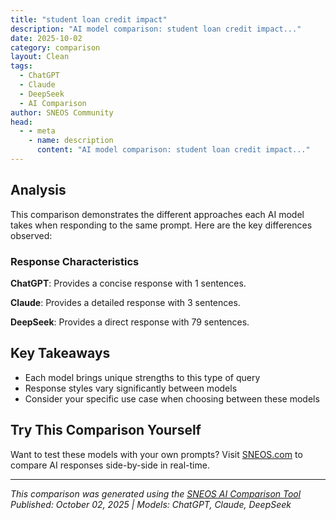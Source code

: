 ```yaml
---
title: "student loan credit impact"
description: "AI model comparison: student loan credit impact..."
date: 2025-10-02
category: comparison
layout: Clean
tags:
  - ChatGPT
  - Claude
  - DeepSeek
  - AI Comparison
author: SNEOS Community
head:
  - - meta
    - name: description
      content: "AI model comparison: student loan credit impact..."
---
```


<ChatComparison
  title="student loan credit impact"
  prompt="student loan credit impact"
  :responses='{
    "ChatGPT": "Student loans can significantly impact your credit score and overall credit history in several ways. Here are the key points to consider:\n\n### 1. **Credit History Establishment**\n- **Initial Credit Impact**: When you take out a student loan, it can help establish your credit history, which is crucial for building your credit score. A longer credit history generally contributes positively to your score.\n\n### 2. **Types of Credit**\n- **Credit Mix**: Having a mix of different types of credit (such as installment loans from student loans and revolving credit like credit cards) can positively affect your credit score.\n\n### 3. **Payment History**\n- **Timely Payments**: Making timely payments on your student loans helps you build a positive payment history, which is the most significant factor in credit scoring.\n- **Late Payments**: Conversely, late payments can severely damage your score. If a payment is 30 days or more late, it can be reported to the credit bureaus, negatively affecting your credit.\n\n### 4. **Credit Utilization**\n- **Debt-to-Income Ratio**: While student loans are installment loans, the overall amount you owe relative to your income can influence lenders&#x27; perception of your creditworthiness.\n\n### 5. **Default and Collections**\n- If you default on your student loans, the account may be sent to collections, which significantly impacts your credit score and can remain on your credit report for up to seven years.\n\n### 6. **Loan Forgiveness and Repayment Plans**\n- **Income-Driven Repayment Plans**: If you are on an income-driven repayment plan and make regular payments, it can enhance your credit profile by showing lenders that you are managing your debt responsibly.\n- **Forgiveness Programs**: Participating in loan forgiveness programs may affect how your loans are reported, especially if loans are forgiven after reaching specific obligations.\n\n### 7. **Credit Report Monitoring**\n- Regularly check your credit report to ensure that your student loan payments are reported accurately and to monitor your score.\n\n### 8. **Managing Student Loan Debt**\n- **Refinancing Options**: Consider refinancing student loans for potentially lower interest rates, which can make payments more manageable and improve your credit regarding utilization ratios.\n- **Consolidation**: Consolidating loans can simplify payments but may affect your credit history depending on how it is done.\n\n### Conclusion\nOverall, student loans have both positive and negative potential impacts on your credit score. Responsible management, including making timely payments and monitoring your credit, can help leverage student loans to build a strong credit profile.",
    "Claude": "# Student Loans and Your Credit Score\n\n## How Student Loans Affect Your Credit\n\n### **Positive Impacts**\n- **Payment History** (35% of credit score): On-time payments build positive credit history\n- **Credit Mix** (10% of credit score): Adds installment loan diversity to your credit profile\n- **Length of Credit History**: Long repayment terms can extend your credit history\n\n### **Negative Impacts**\n- **Late/Missed Payments**: Can significantly damage your score\n- **High Debt-to-Income Ratio**: May affect future lending decisions\n- **Default**: Severely impacts credit for 7\u002B years\n\n## Credit Score Impact by Loan Status\n\n| Loan Status | Credit Impact |\n|-------------|---------------|\n| Current/On-time | Positive |\n| 30 days late | -60 to -110 points |\n| 90\u002B days late | -70 to -135 points |\n| Default | -50 to -200\u002B points |\n\n## Managing Student Loans for Better Credit\n\n### **Best Practices**\n- Make all payments on time\n- Set up autopay for discounts and reliability\n- Pay more than the minimum when possible\n- Keep track of multiple loan servicers\n\n### **If You\u0027re Struggling**\n- **Deferment/Forbearance**: Temporarily pause payments (interest may accrue)\n- **Income-Driven Repayment Plans**: Lower monthly payments based on income\n- **Loan Consolidation**: Combine multiple loans\n- **Contact Your Servicer**: Discuss options before missing payments\n\n## Federal vs. Private Loans\n\n### **Federal Loans**\n- More flexible repayment options\n- Better hardship protections\n- Potential for forgiveness programs\n\n### **Private Loans**\n- Fewer repayment options\n- Credit-based approval\n- May require cosigner\n\n**Need specific advice about your situation?** Consider consulting with a financial advisor or your loan servicer.",
    "DeepSeek": "Of course. This is a crucial topic for anyone considering or managing student loans. Here\u2019s a detailed breakdown of how student loans impact your credit, covering both the positive and negative effects.\n\n### The Core Principle: Student Loans are \u0022Installment Debt\u0022\n\nFirst, it\u0027s important to understand that student loans are a type of **installment loan**. This is different from credit card debt (revolving debt). Lenders generally view responsible management of an installment loan as a positive sign.\n\n---\n\n### The Positive Impact: How Student Loans Can BUILD Your Credit\n\nWhen managed responsibly, student loans can be a powerful tool for building a strong credit history.\n\n1.  **Establishing a Credit History:** For many young adults, student loans are their first major line of credit. Simply having the loan and making on-time payments starts your credit file with the major credit bureaus (Equifax, Experian, and TransUnion).\n\n2.  **Building a Positive Payment History:** This is the **single most important factor** in your credit score (35%). Every on-time payment is recorded and builds a track record of reliability. A long history of on-time payments is extremely valuable.\n\n3.  **Creating a Healthy Credit Mix:** Having different types of credit (e.g., an installment loan like a student loan and a revolving account like a credit card) can positively impact your score (about 10% of your score). It shows you can handle various forms of debt.\n\n4.  **Lengthening Your Credit History:** The age of your credit accounts matters (15% of your score). As your student loan account ages, it contributes to the average age of your accounts, which can help your score over time.\n\n---\n\n### The Negative Impact: How Student Loans Can HURT Your Credit\n\nMismanagement of student loans can have severe and long-lasting consequences.\n\n1.  **Missed or Late Payments:** This is the fastest way to damage your credit. Payments reported as 30, 60, or 90 days late will significantly drop your score and remain on your credit report for **seven years**.\n\n2.  **Default:** If you fail to make payments for a prolonged period (typically 270\u002B days for federal loans), your loan goes into **default**. This is a catastrophic event for your credit. It will devastate your score and can lead to wage garnishment and the loss of federal benefits.\n\n3.  **High Debt-to-Income Ratio (DTI):** While not a direct factor in your credit *score*, lenders look at your DTI when you apply for new credit (like a mortgage or car loan). High student loan payments relative to your income can make it harder to qualify for a loan, even with a good credit score.\n\n4.  **Credit Inquiries:** When you initially apply for a private student loan, a hard inquiry is placed on your credit report. This can cause a small, temporary dip in your score (usually a few points).\n\n---\n\n### Key Scenarios and Their Credit Impact\n\n| Scenario | Credit Impact |\n| :--- | :--- |\n| **On-Time Payments** | **Strongly Positive.** Builds a excellent payment history over time. |\n| **Deferment or Forbearance** | **Generally Neutral.** The account is put on hold. Payments aren\u0027t required, and it won\u0027t hurt your score as long as the status is reported correctly. **Important:** Interest may still accrue, increasing your total debt. |\n| **Income-Driven Repayment (IDR) Plan** | **Positive.** Enrolling in an IDR plan itself does not hurt your credit. Making affordable, on-time payments under the plan builds positive history. |\n| **Loan Rehabilitation** | **Mixed to Positive.** After default, rehabilitating a loan (making 9 on-time payments) removes the default status from your credit report. The record of late payments leading to the default will remain, but the \u0022default\u0022 status is deleted. This is a major step toward credit recovery. |\n| **Loan Consolidation** | **Neutral/Slight Temporary Dip.** A new loan is created, which may slightly lower your average account age and cause a hard inquiry. However, it can be a useful tool for getting out of default or managing federal loans. |\n| **Default \u0026 Collections** | **Severely Negative.** Will cause a massive drop in your score and remain on your report for 7 years from the date of the first missed payment that led to the default. |\n| **Student Loan Forgiveness** | **Neutral/Positive.** When a loan is forgiven and paid off, it is typically reported as \u0022paid in full\u0022 or \u0022settled\u0022 (if forgiven under PSLF, it\u0027s \u0022paid in full\u0022). This closes the account positively and can give your score a slight boost by reducing your overall debt. |\n\n---\n\n### Actionable Tips for Managing the Credit Impact\n\n1.  **ALWAYS Pay On Time:** Set up autopay. Many servicers even offer a 0.25% interest rate reduction for doing so.\n2.  **If You Can\u0027t Pay, ACT IMMEDIATELY:** Don\u0027t just ignore your bills.\n    *   **Federal Loans:** Apply for an **Income-Driven Repayment (IDR)** plan to lower your monthly payment. Look into **deferment or forbearance** if you have a temporary hardship.\n    *   **Private Loans:** Contact your servicer directly. They may have hardship programs or can offer a modified payment plan.\n3.  **Understand Your Options Before Consolidating:** Consolidation can be helpful, but it\u0027s not always the right move. Research how it will affect your interest rate and potential forgiveness progress.\n4.  **Monitor Your Credit Report:** You are entitled to a free weekly credit report from AnnualCreditReport.com. Check it regularly to ensure your student loan payments are being reported accurately.\n\n### The Bottom Line\n\n**Student loans are a double-edged sword for your credit.**\n\n*   **Used wisely,** they are a foundational tool that can help you build a strong, positive credit history, enabling you to qualify for mortgages, car loans, and credit cards with the best rates.\n*   **Mismanaged,** they can create a deep hole that takes years to climb out of, limiting your financial opportunities.\n\nThe key is **proactive and consistent management**. If you ever run into trouble, communicating with your loan servicer is the most important step you can take."
  }'
  published-date="12:06"
/>

## Analysis

This comparison demonstrates the different approaches each AI model takes when responding to the same prompt. Here are the key differences observed:

### Response Characteristics

**ChatGPT**: Provides a concise response with 1 sentences. 

**Claude**: Provides a detailed response with 3 sentences. 

**DeepSeek**: Provides a direct response with 79 sentences. 

## Key Takeaways

- Each model brings unique strengths to this type of query
- Response styles vary significantly between models
- Consider your specific use case when choosing between these models

## Try This Comparison Yourself

Want to test these models with your own prompts? Visit [SNEOS.com](https://sneos.com) to compare AI responses side-by-side in real-time.

---

*This comparison was generated using the [SNEOS AI Comparison Tool](https://sneos.com)*
*Published: October 02, 2025 | Models: ChatGPT, Claude, DeepSeek*
